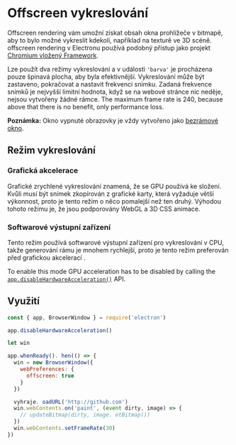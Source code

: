 # Offscreen vykreslování

Offscreen rendering vám umožní získat obsah okna prohlížeče v bitmapě, aby to bylo možné vykreslit kdekoli, například na texturě ve 3D scéně. offscreen rendering v Electronu používá podobný přístup jako projekt [Chromium vložený Framework](https://bitbucket.org/chromiumembedded/cef).

Lze použít dva režimy vykreslování a v události `'barva'` je procházena pouze špinavá plocha, aby byla efektivnější. Vykreslování může být zastaveno, pokračovat a nastavit frekvenci snímku. Zadaná frekvence snímků je nejvyšší limitní hodnota, když se na webové stránce nic neděje, nejsou vytvořeny žádné rámce. The maximum frame rate is 240, because above that there is no benefit, only performance loss.

**Poznámka:** Okno vypnuté obrazovky je vždy vytvořeno jako [bezrámové okno](../api/frameless-window.md).

## Režim vykreslování

### Grafická akcelerace

Grafické zrychlené vykreslování znamená, že se GPU používá ke složení. Kvůli musí být snímek zkopírován z grafické karty, která vyžaduje větší výkonnost, proto je tento režim o něco pomalejší než ten druhý. Výhodou tohoto režimu je, že jsou podporovány WebGL a 3D CSS animace.

### Softwarové výstupní zařízení

Tento režim používá softwarové výstupní zařízení pro vykreslování v CPU, takže generování rámu je mnohem rychlejší, proto je tento režim preferován před grafickou akcelerací .

To enable this mode GPU acceleration has to be disabled by calling the [`app.disableHardwareAcceleration()`][disablehardwareacceleration] API.

## Využití

``` javascript
const { app, BrowserWindow } = require('electron')

app.disableHardwareAcceleration()

let win

app.whenReady(). hen(() => {
  win = new BrowserWindow({
    webPreferences: {
      offscreen: true
    }
  })

  vyhraje. oadURL('http://github.com')
  win.webContents.on('paint', (event dirty, image) => {
    // updateBitmap(dirty, image. etBitmap())
  })
  win.webContents.setFrameRate(30)
})
```

[disablehardwareacceleration]: ../api/app.md#appdisablehardwareacceleration
